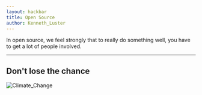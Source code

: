 ```yaml
---
layout: hackbar
title: Open Source
author: Kenneth_Luster
---
```


<!-- Your MESSAGE on open source-->
In open source, we feel strongly that to really do something well, you have to get a lot of people involved.

---

<!-- Your MESSAGE on climate change -->
## Don't lose the chance

![Climate_Change]({{site.baseurl}}/assets/images/Kenneth_Luster.jpg)

